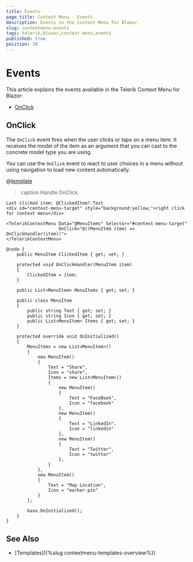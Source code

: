```yaml
---
title: Events
page_title: Context Menu - Events
description: Events in the Context Menu for Blazor.
slug: contextmenu-events
tags: telerik,blazor,context menu,events
published: true
position: 30
---
```


# Events

This article explains the events available in the Telerik Context Menu for Blazor:

* [OnClick](#onclick)

## OnClick

The `OnClick` event fires when the user clicks or taps on a menu item. It receives the model of the item as an argument that you can cast to the concrete model type you are using.

You can use the `OnClick` event to react to user choices in a menu without using navigation to load new content automatically.

@[template](/_contentTemplates/common/general-info.md#rerender-after-event)

>caption Handle OnClick

````CSHTML
Last clicked item: @ClickedItem?.Text
<div id="context-menu-target" style="background:yellow;">right click for context menu</div>

<TelerikContextMenu Data="@MenuItems" Selector="#context-menu-target"
                    OnClick="@((MenuItem item) => OnClickHandler(item))">
</TelerikContextMenu>

@code {
    public MenuItem ClickedItem { get; set; }

    protected void OnClickHandler(MenuItem item)
    {
        ClickedItem = item;
    }

    public List<MenuItem> MenuItems { get; set; }

    public class MenuItem
    {
        public string Text { get; set; }
        public string Icon { get; set; }
        public List<MenuItem> Items { get; set; }
    }

    protected override void OnInitialized()
    {
        MenuItems = new List<MenuItem>()
        {
            new MenuItem()
            {
                Text = "Share",
                Icon = "share",
                Items = new List<MenuItem>()
                {
                    new MenuItem()
                    {
                        Text = "FaceBook",
                        Icon = "facebook"
                    },
                    new MenuItem()
                    {
                        Text = "LinkedIn",
                        Icon = "linkedin"
                    },
                    new MenuItem()
                    {
                        Text = "Twitter",
                        Icon = "twitter"
                    },
                }
            },
            new MenuItem()
            {
                Text = "Map Location",
                Icon = "marker-pin"
            }
        };

        base.OnInitialized();
    }
}
````


## See Also

* [Templates]({%slug contextmenu-templates-overview%})
